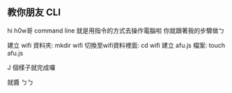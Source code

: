 ## 教你朋友 CLI

hi h0w哥
command line 就是用指令的方式去操作電腦啦
你就跟著我的步驟做ㄅ

建立 wifi 資料夾: mkdir wifi
切換至wifi資料裡面: cd wifi
建立 afu.js 檔案: touch afu.js

J 個樣子就完成囉

就醬 ㄅㄅ
